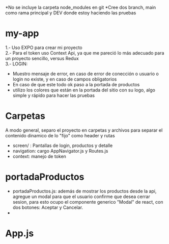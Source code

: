 *No se incluye la carpeta node_modules en git
*Cree dos branch, main como rama principal y DEV donde estoy haciendo las pruebas

# my-app
1.- Uso EXPO para crear mi proyecto<br />
2.- Para el token uso Context Api, ya que me pareció lo más adecuado para un proyecto sencillo, versus Redux<br />
3.- LOGIN:
  * Muestro mensaje de error, en caso de error de conección o usuario o login no existe, y en caso de campos obligatorios
  * En caso de que este todo ok paso a la portada de productos
  * utilizo los colores que están en la portada del sitio con su logo, algo simple y rápido para hacer las pruebas

# Carpetas

A modo general, separo el proyecto en carpetas y archivos para separar el contenido dinamico de lo "fijo" como header y rutas
  * screen/ : Pantallas de login, productos y detalle
  * navigation: cargo AppNavigator.js y Routes.js
  * context: manejo de token

# portadaProductos

  * portadaProductos.js: además de mostrar los productos desde la api, agregue un modal para que el usuario confirme que desea cerrar sesion, para esto ocupo el componente generico "Modal" de react, con dos botones: Aceptar y Cancelar.
  * 

# App.js




